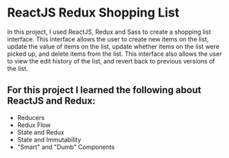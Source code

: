 # ReactJS Redux Shopping List

In this project, I used ReactJS, Redux and Sass to create a shopping list interface.
This interface allows the user to create new items on the list, update the value
of items on the list, update whether items on the list were picked up, and
delete items from the list. This interface also allows the user to view the
edit history of the list, and revert back to previous versions of the list. 

## For this project I learned the following about ReactJS and Redux:
* Reducers
* Redux Flow
* State and Redux
* State and Immutability
* "Smart" and "Dumb" Components
